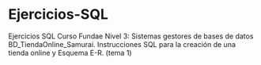# Ejercicios-SQL
Ejercicios SQL Curso Fundae
Nivel 3: Sistemas gestores de bases de datos
  BD_TiendaOnline_Samurai. Instrucciones SQL para la creación de una tienda online y Esquema E-R. (tema 1)
